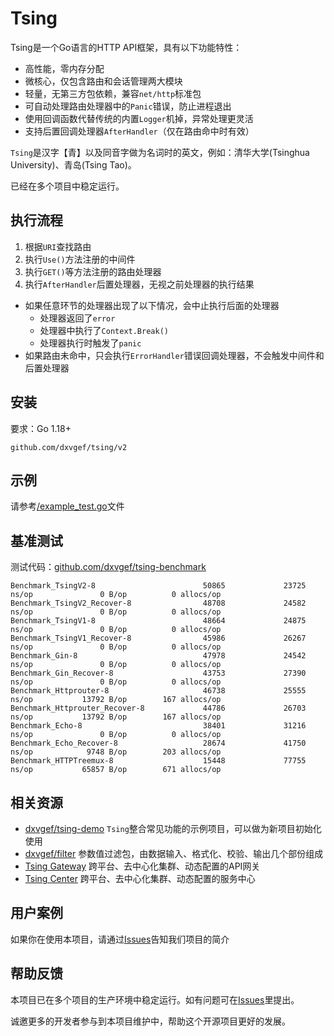 # Tsing
Tsing是一个Go语言的HTTP API框架，具有以下功能特性：
- 高性能，零内存分配
- 微核心，仅包含路由和会话管理两大模块
- 轻量，无第三方包依赖，兼容`net/http`标准包
- 可自动处理路由处理器中的`Panic`错误，防止进程退出
- 使用回调函数代替传统的内置`Logger`机掉，异常处理更灵活
- 支持后置回调处理器`AfterHandler`（仅在路由命中时有效）

`Tsing`是汉字【青】以及同音字做为名词时的英文，例如：清华大学(Tsinghua University)、青岛(Tsing Tao)。

已经在多个项目中稳定运行。

## 执行流程
1. 根据`URI`查找路由
2. 执行`Use()`方法注册的中间件
3. 执行`GET()`等方法注册的路由处理器
4. 执行`AfterHandler`后置处理器，无视之前处理器的执行结果

- 如果任意环节的处理器出现了以下情况，会中止执行后面的处理器
    - 处理器返回了`error`
    - 处理器中执行了`Context.Break()`
    - 处理器执行时触发了`panic`
- 如果路由未命中，只会执行`ErrorHandler`错误回调处理器，不会触发中间件和后置处理器

## 安装
要求：Go 1.18+
```
github.com/dxvgef/tsing/v2
```

## 示例
请参考[/example_test.go](https://github.com/dxvgef/tsing/blob/master/example_test.go)文件

## 基准测试

测试代码：[github.com/dxvgef/tsing-benchmark](https://github.com/dxvgef/tsing-benchmark)

```
Benchmark_TsingV2-8                        50865             23725 ns/op               0 B/op          0 allocs/op
Benchmark_TsingV2_Recover-8                48708             24582 ns/op               0 B/op          0 allocs/op
Benchmark_TsingV1-8                        48664             24875 ns/op               0 B/op          0 allocs/op
Benchmark_TsingV1_Recover-8                45986             26267 ns/op               0 B/op          0 allocs/op
Benchmark_Gin-8                            47978             24542 ns/op               0 B/op          0 allocs/op
Benchmark_Gin_Recover-8                    43753             27390 ns/op               0 B/op          0 allocs/op
Benchmark_Httprouter-8                     46738             25555 ns/op           13792 B/op        167 allocs/op
Benchmark_Httprouter_Recover-8             44786             26703 ns/op           13792 B/op        167 allocs/op
Benchmark_Echo-8                           38401             31216 ns/op               0 B/op          0 allocs/op
Benchmark_Echo_Recover-8                   28674             41750 ns/op            9748 B/op        203 allocs/op
Benchmark_HTTPTreemux-8                    15448             77755 ns/op           65857 B/op        671 allocs/op
```

## 相关资源

- [dxvgef/tsing-demo](https://github.com/dxvgef/tsing-demo) `Tsing`整合常见功能的示例项目，可以做为新项目初始化使用
- [dxvgef/filter](https://github.com/dxvgef/filter) 参数值过滤包，由数据输入、格式化、校验、输出几个部份组成
- [Tsing Gateway](https://github.com/dxvgef/tsing-gateway) 跨平台、去中心化集群、动态配置的API网关
- [Tsing Center](https://github.com/dxvgef/tsing-center) 跨平台、去中心化集群、动态配置的服务中心

## 用户案例

如果你在使用本项目，请通过[Issues](https://github.com/dxvgef/tsing/issues)告知我们项目的简介

## 帮助反馈

本项目已在多个项目的生产环境中稳定运行。如有问题可在[Issues](https://github.com/dxvgef/tsing/issues)里提出。

诚邀更多的开发者参与到本项目维护中，帮助这个开源项目更好的发展。
